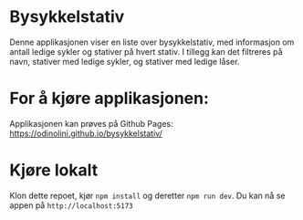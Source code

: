 # Bysykkelstativ
Denne applikasjonen viser en liste over bysykkelstativ, med informasjon om
antall ledige sykler og stativer på hvert stativ. 
I tillegg kan det filtreres på navn, stativer med ledige sykler, og stativer med ledige låser.

# For å kjøre applikasjonen:
Applikasjonen kan prøves på Github Pages:
https://odinolini.github.io/bysykkelstativ/

# Kjøre lokalt
Klon dette repoet, kjør `npm install` og deretter `npm run dev`.
Du kan nå se appen på `http://localhost:5173`